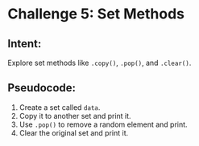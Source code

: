 # Challenge 5: Set Methods

## Intent:
Explore set methods like `.copy()`, `.pop()`, and `.clear()`.

## Pseudocode:
1. Create a set called `data`.
2. Copy it to another set and print it.
3. Use `.pop()` to remove a random element and print.
4. Clear the original set and print it.